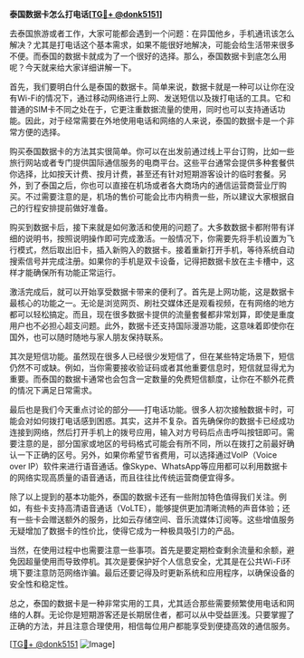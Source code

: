 **泰国数据卡怎么打电话[[TG💪+ @donk5151](https://t.me/s/donk5151)]**

去泰国旅游或者工作，大家可能都会遇到一个问题：在异国他乡，手机通讯该怎么解决？尤其是打电话这个基本需求，如果不能很好地解决，可能会给生活带来很多不便。而泰国的数据卡就成为了一个很好的选择。那么，泰国数据卡到底怎么用呢？今天就来给大家详细讲解一下。

首先，我们要明白什么是泰国的数据卡。简单来说，数据卡就是一种可以让你在没有Wi-Fi的情况下，通过移动网络进行上网、发送短信以及拨打电话的工具。它和普通的SIM卡不同之处在于，它更注重数据流量的使用，同时也可以支持通话功能。因此，对于经常需要在外地使用电话和网络的人来说，泰国的数据卡是一个非常方便的选择。

购买泰国数据卡的方法其实很简单。你可以在出发前通过线上平台订购，比如一些旅行网站或者专门提供国际通信服务的电商平台。这些平台通常会提供多种套餐供你选择，比如按天计费、按月计费，甚至还有针对短期游客设计的临时套餐。另外，到了泰国之后，你也可以直接在机场或者各大商场内的通信运营商营业厅购买。不过需要注意的是，机场的售价可能会比市内稍贵一些，所以建议大家根据自己的行程安排提前做好准备。

购买到数据卡后，接下来就是如何激活和使用的问题了。大多数数据卡都附带有详细的说明书，按照说明操作即可完成激活。一般情况下，你需要先将手机设置为飞行模式，然后取出旧卡，插入新购入的数据卡。接着重新打开手机，等待系统自动搜索信号并完成注册。如果你的手机是双卡设备，记得把数据卡放在主卡槽中，这样才能确保所有功能正常运行。

激活完成后，就可以开始享受数据卡带来的便利了。首先是上网功能，这是数据卡最核心的功能之一。无论是浏览网页、刷社交媒体还是观看视频，在有网络的地方都可以轻松搞定。而且，现在很多数据卡提供的流量套餐都非常划算，即使是重度用户也不必担心超支问题。此外，数据卡还支持国际漫游功能，这意味着即使你在国外，也可以随时随地与家人朋友保持联系。

其次是短信功能。虽然现在很多人已经很少发短信了，但在某些特定场景下，短信仍然不可或缺。例如，当你需要接收验证码或者其他重要信息时，短信就显得尤为重要。而泰国的数据卡通常也会包含一定数量的免费短信额度，让你在不额外花费的情况下满足日常需求。

最后也是我们今天重点讨论的部分——打电话功能。很多人初次接触数据卡时，可能会对如何拨打电话感到困惑。其实，这并不复杂。首先确保你的数据卡已经成功连接到网络，然后打开手机上的拨号应用，输入对方号码后点击呼叫按钮即可。需要注意的是，部分国家或地区的号码格式可能会有所不同，所以在拨打之前最好确认一下正确的区号。另外，如果你希望节省费用，可以选择通过VoIP（Voice over IP）软件来进行语音通话。像Skype、WhatsApp等应用都可以利用数据卡的网络实现高质量的语音通话，而且往往比传统运营商便宜得多。

除了以上提到的基本功能外，泰国的数据卡还有一些附加特色值得我们关注。例如，有些卡支持高清语音通话（VoLTE），能够提供更加清晰流畅的声音体验；还有一些卡会赠送额外的服务，比如云存储空间、音乐流媒体订阅等。这些增值服务无疑增加了数据卡的性价比，使得它成为一种极具吸引力的产品。

当然，在使用过程中也需要注意一些事项。首先是要定期检查剩余流量和余额，避免因超量使用而导致停机。其次是要保护好个人信息安全，尤其是在公共Wi-Fi环境下要注意防范网络诈骗。最后还要记得及时更新系统和应用程序，以确保设备的安全性和稳定性。

总之，泰国的数据卡是一种非常实用的工具，尤其适合那些需要频繁使用电话和网络的人群。无论你是短期游客还是长期居住者，都可以从中受益匪浅。只要掌握了正确的方法，并且注意合理使用，相信每位用户都能享受到便捷高效的通信服务。

[[TG💪+ @donk5151](https://t.me/s/donk5151) ![Image](https://i.postimg.cc/rwNCRYN7/Snipaste-2025-04-30-17-27-05.png)]